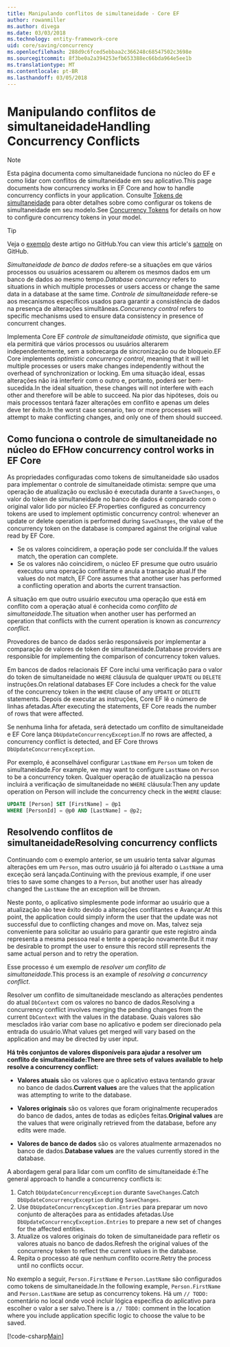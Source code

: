 ```yaml
---
title: Manipulando conflitos de simultaneidade - Core EF
author: rowanmiller
ms.author: divega
ms.date: 03/03/2018
ms.technology: entity-framework-core
uid: core/saving/concurrency
ms.openlocfilehash: 288d9c6fced5ebbaa2c366248c68547502c3698e
ms.sourcegitcommit: 8f3be0a2a394253efb653388ec66bda964e5ee1b
ms.translationtype: MT
ms.contentlocale: pt-BR
ms.lasthandoff: 03/05/2018
---
```

# <a name="handling-concurrency-conflicts"></a><span data-ttu-id="bd789-102">Manipulando conflitos de simultaneidade</span><span class="sxs-lookup"><span data-stu-id="bd789-102">Handling Concurrency Conflicts</span></span>

> [!NOTE]
> <span data-ttu-id="bd789-103">Esta página documenta como simultaneidade funciona no núcleo do EF e como lidar com conflitos de simultaneidade em seu aplicativo.</span><span class="sxs-lookup"><span data-stu-id="bd789-103">This page documents how concurrency works in EF Core and how to handle concurrency conflicts in your application.</span></span> <span data-ttu-id="bd789-104">Consulte [Tokens de simultaneidade](xref:core/modeling/concurrency) para obter detalhes sobre como configurar os tokens de simultaneidade em seu modelo.</span><span class="sxs-lookup"><span data-stu-id="bd789-104">See [Concurrency Tokens](xref:core/modeling/concurrency) for details on how to configure concurrency tokens in your model.</span></span>

> [!TIP]
> <span data-ttu-id="bd789-105">Veja o [exemplo](https://github.com/aspnet/EntityFramework.Docs/tree/master/samples/core/Saving/Saving/Concurrency/) deste artigo no GitHub.</span><span class="sxs-lookup"><span data-stu-id="bd789-105">You can view this article's [sample](https://github.com/aspnet/EntityFramework.Docs/tree/master/samples/core/Saving/Saving/Concurrency/) on GitHub.</span></span>

<span data-ttu-id="bd789-106">_Simultaneidade de banco de dados_ refere-se a situações em que vários processos ou usuários acessarem ou alterem os mesmos dados em um banco de dados ao mesmo tempo.</span><span class="sxs-lookup"><span data-stu-id="bd789-106">_Database concurrency_ refers to situations in which multiple processes or users access or change the same data in a database at the same time.</span></span> <span data-ttu-id="bd789-107">_Controle de simultaneidade_ refere-se aos mecanismos específicos usados para garantir a consistência de dados na presença de alterações simultâneas.</span><span class="sxs-lookup"><span data-stu-id="bd789-107">_Concurrency control_ refers to specific mechanisms used to ensure data consistency in presence of concurrent changes.</span></span>

<span data-ttu-id="bd789-108">Implementa Core EF _controle de simultaneidade otimista_, que significa que ela permitirá que vários processos ou usuários alterarem independentemente, sem a sobrecarga de sincronização ou de bloqueio.</span><span class="sxs-lookup"><span data-stu-id="bd789-108">EF Core implements _optimistic concurrency control_, meaning that it will let multiple processes or users make changes independently without the overhead of synchronization or locking.</span></span> <span data-ttu-id="bd789-109">Em uma situação ideal, essas alterações não irá interferir com o outro e, portanto, poderá ser bem-sucedida.</span><span class="sxs-lookup"><span data-stu-id="bd789-109">In the ideal situation, these changes will not interfere with each other and therefore will be able to succeed.</span></span> <span data-ttu-id="bd789-110">Na pior das hipóteses, dois ou mais processos tentará fazer alterações em conflito e apenas um deles deve ter êxito.</span><span class="sxs-lookup"><span data-stu-id="bd789-110">In the worst case scenario, two or more processes will attempt to make conflicting changes, and only one of them should succeed.</span></span>

## <a name="how-concurrency-control-works-in-ef-core"></a><span data-ttu-id="bd789-111">Como funciona o controle de simultaneidade no núcleo do EF</span><span class="sxs-lookup"><span data-stu-id="bd789-111">How concurrency control works in EF Core</span></span>

<span data-ttu-id="bd789-112">As propriedades configuradas como tokens de simultaneidade são usados para implementar o controle de simultaneidade otimista: sempre que uma operação de atualização ou exclusão é executada durante a `SaveChanges`, o valor do token de simultaneidade no banco de dados é comparado com o original valor lido por núcleo EF.</span><span class="sxs-lookup"><span data-stu-id="bd789-112">Properties configured as concurrency tokens are used to implement optimistic concurrency control: whenever an update or delete operation is performed during `SaveChanges`, the value of the concurrency token on the database is compared against the original value read by EF Core.</span></span>

- <span data-ttu-id="bd789-113">Se os valores coincidirem, a operação pode ser concluída.</span><span class="sxs-lookup"><span data-stu-id="bd789-113">If the values match, the operation can complete.</span></span>
- <span data-ttu-id="bd789-114">Se os valores não coincidirem, o núcleo EF presume que outro usuário executou uma operação conflitante e anula a transação atual.</span><span class="sxs-lookup"><span data-stu-id="bd789-114">If the values do not match, EF Core assumes that another user has performed a conflicting operation and aborts the current transaction.</span></span>

<span data-ttu-id="bd789-115">A situação em que outro usuário executou uma operação que está em conflito com a operação atual é conhecida como _conflito de simultaneidade_.</span><span class="sxs-lookup"><span data-stu-id="bd789-115">The situation when another user has performed an operation that conflicts with the current operation is known as _concurrency conflict_.</span></span>

<span data-ttu-id="bd789-116">Provedores de banco de dados serão responsáveis por implementar a comparação de valores de token de simultaneidade.</span><span class="sxs-lookup"><span data-stu-id="bd789-116">Database providers are responsible for implementing the comparison of concurrency token values.</span></span>

<span data-ttu-id="bd789-117">Em bancos de dados relacionais EF Core inclui uma verificação para o valor do token de simultaneidade no `WHERE` cláusula de qualquer `UPDATE` ou `DELETE` instruções.</span><span class="sxs-lookup"><span data-stu-id="bd789-117">On relational databases EF Core includes a check for the value of the concurrency token in the `WHERE` clause of any `UPDATE` or `DELETE` statements.</span></span> <span data-ttu-id="bd789-118">Depois de executar as instruções, Core EF lê o número de linhas afetadas.</span><span class="sxs-lookup"><span data-stu-id="bd789-118">After executing the statements, EF Core reads the number of rows that were affected.</span></span>

<span data-ttu-id="bd789-119">Se nenhuma linha for afetada, será detectado um conflito de simultaneidade e EF Core lança `DbUpdateConcurrencyException`.</span><span class="sxs-lookup"><span data-stu-id="bd789-119">If no rows are affected, a concurrency conflict is detected, and EF Core throws `DbUpdateConcurrencyException`.</span></span>

<span data-ttu-id="bd789-120">Por exemplo, é aconselhável configurar `LastName` em `Person` um token de simultaneidade.</span><span class="sxs-lookup"><span data-stu-id="bd789-120">For example, we may want to configure `LastName` on `Person` to be a concurrency token.</span></span> <span data-ttu-id="bd789-121">Qualquer operação de atualização na pessoa incluirá a verificação de simultaneidade no `WHERE` cláusula:</span><span class="sxs-lookup"><span data-stu-id="bd789-121">Then any update operation on Person will include the concurrency check in the `WHERE` clause:</span></span>

``` sql
UPDATE [Person] SET [FirstName] = @p1
WHERE [PersonId] = @p0 AND [LastName] = @p2;
```

## <a name="resolving-concurrency-conflicts"></a><span data-ttu-id="bd789-122">Resolvendo conflitos de simultaneidade</span><span class="sxs-lookup"><span data-stu-id="bd789-122">Resolving concurrency conflicts</span></span>

<span data-ttu-id="bd789-123">Continuando com o exemplo anterior, se um usuário tenta salvar algumas alterações em um `Person`, mas outro usuário já foi alterado o `LastName` a uma exceção será lançada.</span><span class="sxs-lookup"><span data-stu-id="bd789-123">Continuing with the previous example, if one user tries to save some changes to a `Person`, but another user has already changed the `LastName` the an exception will be thrown.</span></span>

<span data-ttu-id="bd789-124">Neste ponto, o aplicativo simplesmente pode informar ao usuário que a atualização não teve êxito devido a alterações conflitantes e Avançar.</span><span class="sxs-lookup"><span data-stu-id="bd789-124">At this point, the application could simply inform the user that the update was not successful due to conflicting changes and move on.</span></span> <span data-ttu-id="bd789-125">Mas, talvez seja conveniente para solicitar ao usuário para garantir que este registro ainda representa a mesma pessoa real e tente a operação novamente.</span><span class="sxs-lookup"><span data-stu-id="bd789-125">But it may be desirable to prompt the user to ensure this record still represents the same actual person and to retry the operation.</span></span>

<span data-ttu-id="bd789-126">Esse processo é um exemplo de _resolver um conflito de simultaneidade_.</span><span class="sxs-lookup"><span data-stu-id="bd789-126">This process is an example of _resolving a concurrency conflict_.</span></span>

<span data-ttu-id="bd789-127">Resolver um conflito de simultaneidade mesclando as alterações pendentes do atual `DbContext` com os valores no banco de dados.</span><span class="sxs-lookup"><span data-stu-id="bd789-127">Resolving a concurrency conflict involves merging the pending changes from the current `DbContext` with the values in the database.</span></span> <span data-ttu-id="bd789-128">Quais valores são mesclados irão variar com base no aplicativo e podem ser direcionado pela entrada do usuário.</span><span class="sxs-lookup"><span data-stu-id="bd789-128">What values get merged will vary based on the application and may be directed by user input.</span></span>

<span data-ttu-id="bd789-129">**Há três conjuntos de valores disponíveis para ajudar a resolver um conflito de simultaneidade:**</span><span class="sxs-lookup"><span data-stu-id="bd789-129">**There are three sets of values available to help resolve a concurrency conflict:**</span></span>

* <span data-ttu-id="bd789-130">**Valores atuais** são os valores que o aplicativo estava tentando gravar no banco de dados.</span><span class="sxs-lookup"><span data-stu-id="bd789-130">**Current values** are the values that the application was attempting to write to the database.</span></span>

* <span data-ttu-id="bd789-131">**Valores originais** são os valores que foram originalmente recuperados do banco de dados, antes de todas as edições feitas.</span><span class="sxs-lookup"><span data-stu-id="bd789-131">**Original values** are the values that were originally retrieved from the database, before any edits were made.</span></span>

* <span data-ttu-id="bd789-132">**Valores de banco de dados** são os valores atualmente armazenados no banco de dados.</span><span class="sxs-lookup"><span data-stu-id="bd789-132">**Database values** are the values currently stored in the database.</span></span>

<span data-ttu-id="bd789-133">A abordagem geral para lidar com um conflito de simultaneidade é:</span><span class="sxs-lookup"><span data-stu-id="bd789-133">The general approach to handle a concurrency conflicts is:</span></span>

1. <span data-ttu-id="bd789-134">Catch `DbUpdateConcurrencyException` durante `SaveChanges`.</span><span class="sxs-lookup"><span data-stu-id="bd789-134">Catch `DbUpdateConcurrencyException` during `SaveChanges`.</span></span>
2. <span data-ttu-id="bd789-135">Use `DbUpdateConcurrencyException.Entries` para preparar um novo conjunto de alterações para as entidades afetadas.</span><span class="sxs-lookup"><span data-stu-id="bd789-135">Use `DbUpdateConcurrencyException.Entries` to prepare a new set of changes for the affected entities.</span></span>
3. <span data-ttu-id="bd789-136">Atualize os valores originais do token de simultaneidade para refletir os valores atuais no banco de dados.</span><span class="sxs-lookup"><span data-stu-id="bd789-136">Refresh the original values of the concurrency token to reflect the current values in the database.</span></span>
4. <span data-ttu-id="bd789-137">Repita o processo até que nenhum conflito ocorre.</span><span class="sxs-lookup"><span data-stu-id="bd789-137">Retry the process until no conflicts occur.</span></span>

<span data-ttu-id="bd789-138">No exemplo a seguir, `Person.FirstName` e `Person.LastName` são configurados como tokens de simultaneidade.</span><span class="sxs-lookup"><span data-stu-id="bd789-138">In the following example, `Person.FirstName` and `Person.LastName` are setup as concurrency tokens.</span></span> <span data-ttu-id="bd789-139">Há um `// TODO:` comentário no local onde você incluir lógica específica do aplicativo para escolher o valor a ser salvo.</span><span class="sxs-lookup"><span data-stu-id="bd789-139">There is a `// TODO:` comment in the location where you include application specific logic to choose the value to be saved.</span></span>

[!code-csharp[Main](../../../samples/core/Saving/Saving/Concurrency/Sample.cs?name=ConcurrencyHandlingCode&highlight=34-35)]
